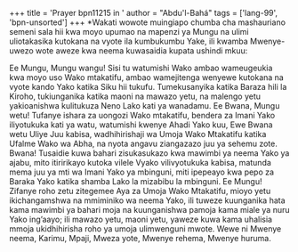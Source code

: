 +++
title = 'Prayer bpn11215 in '
author = "Abdu'l-Bahá"
tags = ['lang-99', 'bpn-unsorted']
+++
*Wakati wowote muingiapo chumba cha mashauriano semeni sala hii kwa moyo upumao na mapenzi ya Mungu na ulimi uliotakasika kutokana na vyote ila kumbukumbu Yake, ili kwamba Mwenye-uwezo wote aweze kwa neema kuwasaidia kupata ushindi mkuu: 

Ee Mungu, Mungu wangu! Sisi tu watumishi Wako ambao wameugeukia kwa moyo uso Wako mtakatifu, ambao wamejitenga wenyewe kutokana na vyote kando Yako katika Siku hii tukufu.  Tumekusanyika katika Baraza hili la Kiroho, tukiunganika katika maoni na mawazo yetu, na malengo yetu yakioanishwa kulitukuza Neno Lako kati ya wanadamu.   Ee Bwana, Mungu wetu!  Tufanye ishara za uongozi Wako mtakatifu, bendera za Imani Yako iliyotukuka kati ya watu, watumishi kwenye Ahadi Yako kuu, Ewe Bwana wetu Uliye Juu kabisa, wadhihirishaji wa Umoja Wako Mtakatifu katika Ufalme Wako wa Abha, na nyota angavu ziangazazo juu ya sehemu zote.  Bwana!  Tusaidie kuwa bahari zisukasukazo kwa mawimbi ya neema Yako ya ajabu, mito itiririkayo kutoka vilele Vyako vilivyotukuka kabisa, matunda mema juu ya mti wa Imani Yako ya mbinguni, miti ipepeayo kwa pepo za Baraka Yako katika shamba Lako la mizabibu la mbinguni.  Ee Mungu!  Zifanye roho zetu zitegemee  Aya za Umoja Wako Mtakatifu, mioyo yetu ikichangamshwa na mmiminiko wa neema Yako, ili tuweze kuunganika hata kama mawimbi ya bahari moja na kuunganishwa pamoja kama miale ya nuru Yako ing’aayo; ili mawazo yetu, maoni yetu,  yaweze kuwa kama uhalisia mmoja ukidhihirisha roho ya umoja ulimwenguni mwote.  Wewe ni Mwenye neema, Karimu, Mpaji, Mweza yote, Mwenye rehema, Mwenye huruma.
